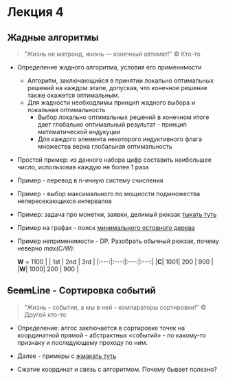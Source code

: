 # Лекция 4

## Жадные алгоритмы

> "Жизнь не матроид, жизнь — конечный автомат!" © Кто-то

- Определение жадного алгоритма, условия его применимости
  - Алгоритм, заключающийся в принятии локально оптимальных решений на каждом этапе,  допуская, что конечное решение также окажется оптимальным.
  - Для жадности необходлимы принцип жадного выбора и локальная оптимальность
    - Выбор локально оптимальных решений в конечном итоге дает глобально оптимальный результат - принцип математической индукуции
    - Для каждого элемента некоторого индуктивного флага множества верна глобальная оптимальность

- Простой пример: из данного набора цифр составить наибольшее число, использовав каждую не более 1 раза

- Пример - перевод в n-ичную систему счисления

- Пример - выбор максимального по мощности подмножества непересекающихся интервалов

- Пример: задача про монетки, заявки, делимый рюкзак [тыкать туть](https://ru.algorithmica.org/cs/combinatorial-optimization/greedy/)

- Пример на графах - поиск [минимального остовного дерева](https://ru.wikipedia.org/wiki/Минимальное_остовное_дерево)

- Пример неприменимости - DP. Разобрать обычный рюкзак, почему неверно *max(C/W)*:
  
  **W** = 1100
  |     | 1st | 2nd | 3rd |
  |:---:|:---:|:---:|:---:|
  |**C**| 1001| 200 | 900 |
  |**W**| 1000| 200 | 900 |


## ~~Scam~~Line - Сортировка событий

> "Жизнь - события, а мы в ней - компараторы сортировки!" © Другой кто-то

- Определение: алгос заключается в сортировке точек на координатной прямой - абстрактных «событий» - по какому-то признаку и последующему проходу по ним.

- Далее - примеры с [жмакать туть](https://ru.algorithmica.org/cs/decomposition/scanline/)

- Сжатие координат и связь с алгоритмом. Почему бывает полезно?